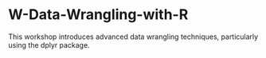 # W-Data-Wrangling-with-R
This workshop introduces advanced data wrangling techniques, particularly using the dplyr package.

